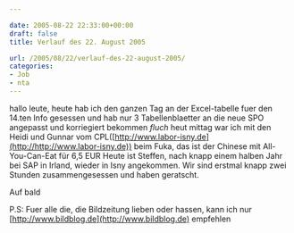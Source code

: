 ```yaml
---

date: 2005-08-22 22:33:00+00:00
draft: false
title: Verlauf des 22. August 2005

url: /2005/08/22/verlauf-des-22-august-2005/
categories:
- Job
- nta
---
```


hallo leute,
heute hab ich den ganzen Tag an der Excel-tabelle fuer den 14.ten Info gesessen und hab nur 3 Tabellenblaetter an die neue SPO angepasst und korriegiert bekommen *fluch*
heut mittag war ich mit den Heidi und Gunnar vom CPL([http://www.labor-isny.de](http://http://www.labor-isny.de)) beim Fuka, das ist der Chinese mit All-You-Can-Eat für 6,5 EUR
Heute ist Steffen, nach knapp einem halben Jahr bei SAP in Irland, wieder in Isny angekommen. Wir sind erstmal knapp zwei Stunden zusammengesessen und haben geratscht.

Auf bald

P.S: Fuer alle die, die Bildzeitung lieben oder hassen, kann ich nur [http://www.bildblog.de](http://www.bildblog.de) empfehlen
